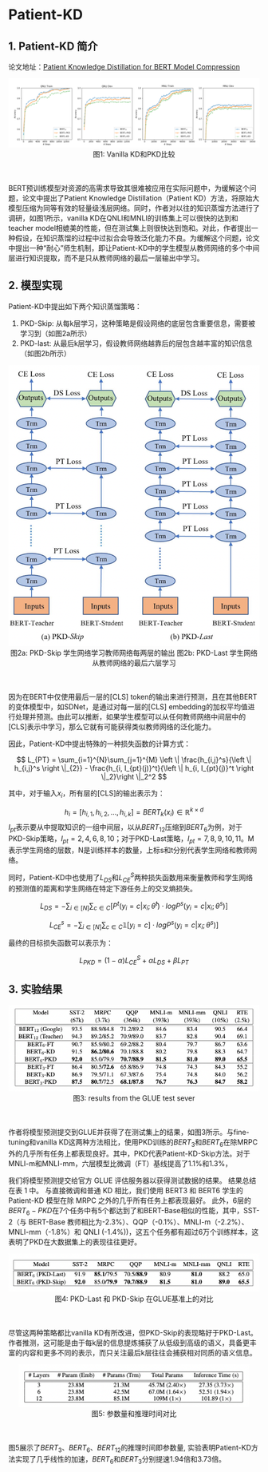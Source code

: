 # Patient-KD

## 1. Patient-KD 简介

论文地址：[Patient Knowledge Distillation for BERT Model Compression](https://www.aclweb.org/anthology/D19-1441.pdf)

<center><img src="https://raw.githubusercontent.com/ZhangHandi/images-for-paddledocs/main/images/slim/PKD/comparision_pkd_kd.png" alt="comparison between vanilla kd and pkd" style="zoom:50%;" /><br>图1: Vanilla KD和PKD比较</br></center><br></br>

BERT预训练模型对资源的高需求导致其很难被应用在实际问题中，为缓解这个问题，论文中提出了Patient Knowledge Distillation（Patient KD）方法，将原始大模型压缩为同等有效的轻量级浅层网络。同时，作者对以往的知识蒸馏方法进行了调研，如图1所示，vanilla KD在QNLI和MNLI的训练集上可以很快的达到和teacher model相媲美的性能，但在测试集上则很快达到饱和。对此，作者提出一种假设，在知识蒸馏的过程中过拟合会导致泛化能力不良。为缓解这个问题，论文中提出一种“耐心”师生机制，即让Patient-KD中的学生模型从教师网络的多个中间层进行知识提取，而不是只从教师网络的最后一层输出中学习。



## 2. 模型实现

Patient-KD中提出如下两个知识蒸馏策略：

1. PKD-Skip: 从每k层学习，这种策略是假设网络的底层包含重要信息，需要被学习到（如图2a所示）
2. PKD-last: 从最后k层学习，假设教师网络越靠后的层包含越丰富的知识信息（如图2b所示）

<center><img src="https://raw.githubusercontent.com/ZhangHandi/images-for-paddledocs/main/images/slim/PKD/PKD.png" alt="pkd" style="zoom:60%;" /><br>图2a: PKD-Skip 学生网络学习教师网络每两层的输出 图2b: PKD-Last 学生网络从教师网络的最后六层学习</br></center><br></br>

因为在BERT中仅使用最后一层的[CLS] token的输出来进行预测，且在其他BERT的变体模型中，如SDNet，是通过对每一层的[CLS] embedding的加权平均值进行处理并预测。由此可以推断，如果学生模型可以从任何教师网络中间层中的[CLS]表示中学习，那么它就有可能获得类似教师网络的泛化能力。

因此，Patient-KD中提出特殊的一种损失函数的计算方式：


$$
L_{PT} = \sum_{i=1}^{N}\sum_{j=1}^{M} \left \| \frac{h_{i,j}^s}{\left \| h_{i,j}^s \right \|_{2}} - \frac{h_{i, I_{pt}(j)}^t}{\left \| h_{i, I_{pt}(j)}^t \right \|_2}\right \|_2^2
$$

其中，对于输入$x_i$，所有层的[CLS]的输出表示为：


$$
h_i = [h_{i,1}, h_{i,2},..., h_{i,k}] = BERT_{k}(x_i) \in \mathbb{R}^{k\times d}​
$$
$I_{pt}$表示要从中提取知识的一组中间层，以从$BERT_{12}$压缩到$BERT_6$为例，对于PKD-Skip策略，$I_{pt} = {2,4,6,8,10}$；对于PKD-Last策略，$I_{pt} = {7,8,9,10,11}$。M表示学生网络的层数，N是训练样本的数量，上标s和t分别代表学生网络和教师网络。

同时，Patient-KD中也使用了$L_{DS}$和$L_{CE}^S$两种损失函数用来衡量教师和学生网络的预测值的距离和学生网络在特定下游任务上的交叉熵损失。


$$
L_{DS}=-\sum_{i \in [N]} \sum_{c \in C}[P^t(y_i = c|x_i;\hat{\theta}^t)\cdot log P^s(y_i = c |x_i; \theta^s)]
$$

$$
L_{CE}^s=-\sum_{i \in [N]} \sum_{c \in C}\mathbb{1}[y_i=c]\cdot log P^s(y_i = c|x_i;\theta^s)]
$$

最终的目标损失函数可以表示为：


$$
L_{PKD} = (1-\alpha)L_{CE}^S+\alpha L_{DS} + \beta L_{PT}
$$


## 3. 实验结果

<center><img src="https://raw.githubusercontent.com/ZhangHandi/images-for-paddledocs/main/images/slim/PKD/result_GLUE.png" alt="result on GLUE" style="zoom:70%;" /><br>图3: results from the GLUE test sever</br></center><br></br>

作者将模型预测提交到GLUE并获得了在测试集上的结果，如图3所示。与fine-tuning和vanilla KD这两种方法相比，使用PKD训练的$BERT_3$和$BERT_6$在除MRPC外的几乎所有任务上都表现良好。其中，PKD代表Patient-KD-Skip方法。对于MNLI-m和MNLI-mm，六层模型比微调（FT）基线提高了1.1%和1.3%，


我们将模型预测提交给官方 GLUE 评估服务器以获得测试数据的结果。 结果总结在表 1 中。 与直接微调和普通 KD 相比，我们使用 BERT3 和 BERT6 学生的 Patient-KD 模型在除 MRPC 之外的几乎所有任务上都表现最好。 此外，6层的$BERT_{6}-PKD$在7个任务中有5个都达到了和BERT-Base相似的性能，其中，SST-2（与 BERT-Base 教师相比为-2.3%）、QQP（-0.1%）、MNLI-m（-2.2%）、MNLI-mm（-1.8%）和 QNLI (-1.4%))，这五个任务都有超过6万个训练样本，这表明了PKD在大数据集上的表现往往更好。

<center><img src="https://raw.githubusercontent.com/ZhangHandi/images-for-paddledocs/main/images/slim/PKD/last_skip_comparision.png" alt="last/skip comparison" style="zoom:90%;"/><br>图4: PKD-Last 和 PKD-Skip 在GLUE基准上的对比 </br></center><br></br>

尽管这两种策略都比vanilla KD有所改进，但PKD-Skip的表现略好于PKD-Last。作者推测，这可能是由于每k层的信息提炼捕获了从低级到高级的语义，具备更丰富的内容和更多不同的表示，而只关注最后k层往往会捕获相对同质的语义信息。

<center><img src="https://raw.githubusercontent.com/ZhangHandi/images-for-paddledocs/main/images/slim/PKD/parameters.png" alt="parameters and inference time" style="zoom:90%;"/><br>图5: 参数量和推理时间对比</br></center><br></br>

图5展示了$BERT_3$、$BERT_6$、$BERT_12$的推理时间即参数量, 实验表明Patient-KD方法实现了几乎线性的加速，$BERT_6$和$BERT_3$分别提速1.94倍和3.73倍。

